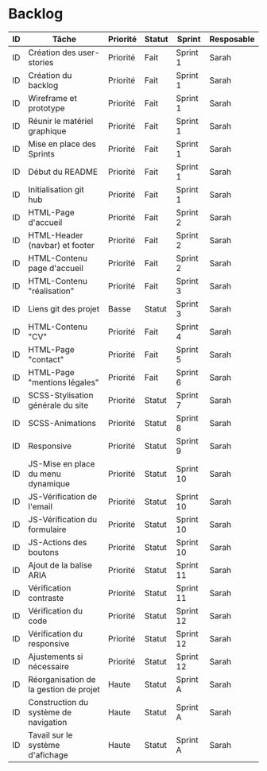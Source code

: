 # Backlog


| ID | Tâche                               | Priorité | Statut | Sprint |Resposable |
|----|-------------------------------------|----------|--------|--------|-----------|
| ID | Création des user-stories           | Priorité | Fait | Sprint 1 |Sarah |
| ID | Création du backlog                 | Priorité | Fait | Sprint 1 |Sarah |
| ID | Wireframe et prototype              | Priorité | Fait | Sprint 1 |Sarah |
| ID | Réunir le matériel graphique        | Priorité | Fait | Sprint 1 |Sarah |
| ID | Mise en place des Sprints           | Priorité | Fait | Sprint 1 |Sarah |
| ID | Début du README                     | Priorité | Fait | Sprint 1 |Sarah |
| ID | Initialisation git hub              | Priorité | Fait | Sprint 1 |Sarah |
| ID | HTML-Page d'accueil                 | Priorité | Fait | Sprint 2 |Sarah |
| ID | HTML-Header (navbar) et footer      | Priorité | Fait | Sprint 2 |Sarah |
| ID | HTML-Contenu page d'accueil         | Priorité | Fait | Sprint 2 |Sarah |
| ID | HTML-Contenu "réalisation"          | Priorité | Fait | Sprint 3 |Sarah |
| ID | Liens git des projet                | Basse    | Statut | Sprint 3 |Sarah |
| ID | HTML-Contenu "CV"                   | Priorité | Fait | Sprint 4 |Sarah |
| ID | HTML-Page "contact"                 | Priorité | Fait | Sprint 5 |Sarah |
| ID | HTML-Page "mentions légales"        | Priorité | Fait | Sprint 6 |Sarah |
| ID | SCSS-Stylisation générale du site   | Priorité | Statut | Sprint 7|Sarah |
| ID | SCSS-Animations                     | Priorité | Statut | Sprint 8 |Sarah |
| ID | Responsive                          | Priorité | Statut | Sprint 9 |Sarah |
| ID | JS-Mise en place du menu dynamique  | Priorité | Statut | Sprint 10 |Sarah |
| ID | JS-Vérification de l'email          | Priorité | Statut | Sprint 10 |Sarah |
| ID | JS-Vérification du formulaire       | Priorité | Statut | Sprint 10 |Sarah |
| ID | JS-Actions des boutons              | Priorité | Statut | Sprint 10 |Sarah |
| ID | Ajout de la balise ARIA             | Priorité | Statut | Sprint 11 |Sarah |
| ID | Vérification contraste              | Priorité | Statut | Sprint 11 |Sarah |
| ID | Vérification du code                | Priorité | Statut | Sprint 12 |Sarah |
| ID | Vérification du responsive          | Priorité | Statut | Sprint 12 |Sarah |
| ID | Ajustements si nécessaire           | Priorité | Statut | Sprint 12 |Sarah |
| ID | Réorganisation de la gestion de projet  | Haute | Statut | Sprint A |Sarah |
| ID | Construction du système de navigation   | Haute | Statut | Sprint A |Sarah |
| ID | Tavail sur le système d'afichage        | Haute | Statut | Sprint A |Sarah |

